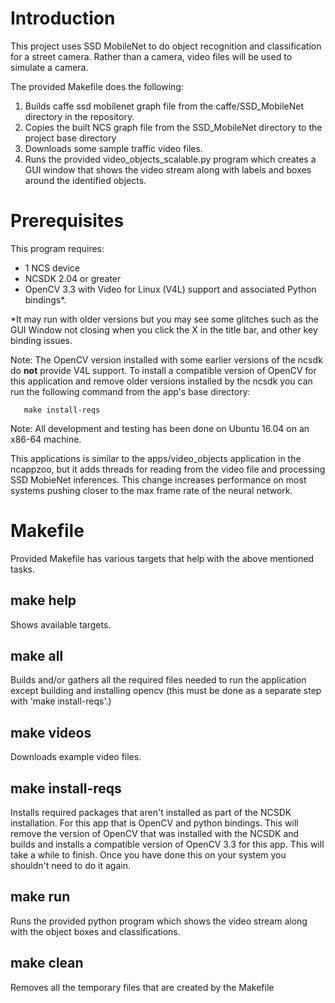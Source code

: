 # Introduction
This project uses SSD MobileNet to do object recognition and classification for a street camera. Rather than a camera, video files will be used to simulate a camera. 

The provided Makefile does the following:
1. Builds caffe ssd mobilenet graph file from the caffe/SSD_MobileNet directory in the repository.
2. Copies the built NCS graph file from the SSD_MobileNet directory to the project base directory
3. Downloads some sample traffic video files.
3. Runs the provided video_objects_scalable.py program which creates a GUI window that shows the video stream along with labels and boxes around the identified objects.

# Prerequisites
This program requires:
- 1 NCS device
- NCSDK 2.04 or greater
- OpenCV 3.3 with Video for Linux (V4L) support and associated Python bindings*.

*It may run with older versions but you may see some glitches such as the GUI Window not closing when you click the X in the title bar, and other key binding issues.


Note: The OpenCV version installed with some earlier versions of the ncsdk do <strong>not</strong> provide V4L support.  To install a compatible version of OpenCV for this application and remove older versions installed by the ncsdk you can run the following command from the app's base directory:
```
   make install-reqs
```   
Note: All development and testing has been done on Ubuntu 16.04 on an x86-64 machine.


This applications is similar to the apps/video_objects application in the ncappzoo, but it adds threads for reading from the video file and processing SSD MobieNet inferences.  This change increases performance on most systems pushing closer to the  max frame rate of the neural network.

# Makefile
Provided Makefile has various targets that help with the above mentioned tasks.

## make help
Shows available targets.

## make all
Builds and/or gathers all the required files needed to run the application except building and installing opencv (this must be done as a separate step with 'make install-reqs'.)

## make videos
Downloads example video files.

## make install-reqs
Installs required packages that aren't installed as part of the NCSDK installation.  For this app that is OpenCV and python bindings.  This will remove the version of OpenCV that was installed with the NCSDK and builds and installs a compatible version of OpenCV 3.3 for this app. This will take a while to finish. Once you have done this on your system you shouldn't need to do it again.

## make run
Runs the provided python program which shows the video stream along with the object boxes and classifications.

## make clean
Removes all the temporary files that are created by the Makefile

